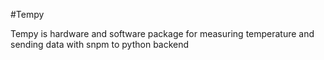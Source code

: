 #Tempy

Tempy is hardware and software package for measuring temperature and sending data with snpm to python backend
